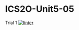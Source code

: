# ICS2O-Unit5-05
Trial 1
[![linter](https://github.com/Jumana-Amr/ICS2o-Unit5-05/workflows/linter/badge.svg)](https://github.com/marketplace/actions/super-linter)
